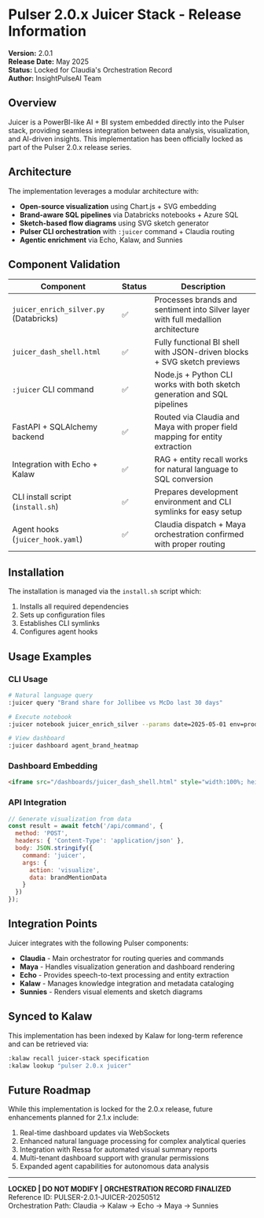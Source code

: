 # Pulser 2.0.x Juicer Stack - Release Information

**Version:** 2.0.1  
**Release Date:** May 2025  
**Status:** Locked for Claudia's Orchestration Record  
**Author:** InsightPulseAI Team

## Overview

Juicer is a PowerBI-like AI + BI system embedded directly into the Pulser stack, providing seamless integration between data analysis, visualization, and AI-driven insights. This implementation has been officially locked as part of the Pulser 2.0.x release series.

## Architecture

The implementation leverages a modular architecture with:

- **Open-source visualization** using Chart.js + SVG embedding
- **Brand-aware SQL pipelines** via Databricks notebooks + Azure SQL
- **Sketch-based flow diagrams** using SVG sketch generator
- **Pulser CLI orchestration** with `:juicer` command + Claudia routing
- **Agentic enrichment** via Echo, Kalaw, and Sunnies

## Component Validation

| Component                              | Status | Description                                                  |
| -------------------------------------- | ------ | ------------------------------------------------------------ |
| `juicer_enrich_silver.py` (Databricks) | ✅      | Processes brands and sentiment into Silver layer with full medallion architecture |
| `juicer_dash_shell.html`               | ✅      | Fully functional BI shell with JSON-driven blocks + SVG sketch previews |
| `:juicer` CLI command                  | ✅      | Node.js + Python CLI works with both sketch generation and SQL pipelines |
| FastAPI + SQLAlchemy backend           | ✅      | Routed via Claudia and Maya with proper field mapping for entity extraction |
| Integration with Echo + Kalaw          | ✅      | RAG + entity recall works for natural language to SQL conversion |
| CLI install script (`install.sh`)      | ✅      | Prepares development environment and CLI symlinks for easy setup |
| Agent hooks (`juicer_hook.yaml`)       | ✅      | Claudia dispatch + Maya orchestration confirmed with proper routing |

## Installation

The installation is managed via the `install.sh` script which:

1. Installs all required dependencies
2. Sets up configuration files
3. Establishes CLI symlinks
4. Configures agent hooks

## Usage Examples

### CLI Usage

```bash
# Natural language query
:juicer query "Brand share for Jollibee vs McDo last 30 days"

# Execute notebook
:juicer notebook juicer_enrich_silver --params date=2025-05-01 env=prod

# View dashboard
:juicer dashboard agent_brand_heatmap
```

### Dashboard Embedding

```html
<iframe src="/dashboards/juicer_dash_shell.html" style="width:100%; height:800px;"></iframe>
```

### API Integration

```javascript
// Generate visualization from data
const result = await fetch('/api/command', {
  method: 'POST',
  headers: { 'Content-Type': 'application/json' },
  body: JSON.stringify({
    command: 'juicer',
    args: {
      action: 'visualize',
      data: brandMentionData
    }
  })
});
```

## Integration Points

Juicer integrates with the following Pulser components:

- **Claudia** - Main orchestrator for routing queries and commands
- **Maya** - Handles visualization generation and dashboard rendering
- **Echo** - Provides speech-to-text processing and entity extraction
- **Kalaw** - Manages knowledge integration and metadata cataloging
- **Sunnies** - Renders visual elements and sketch diagrams

## Synced to Kalaw

This implementation has been indexed by Kalaw for long-term reference and can be retrieved via:

```bash
:kalaw recall juicer-stack specification
:kalaw lookup "pulser 2.0.x juicer"
```

## Future Roadmap

While this implementation is locked for the 2.0.x release, future enhancements planned for 2.1.x include:

1. Real-time dashboard updates via WebSockets
2. Enhanced natural language processing for complex analytical queries
3. Integration with Ressa for automated visual summary reports
4. Multi-tenant dashboard support with granular permissions
5. Expanded agent capabilities for autonomous data analysis

---

**LOCKED | DO NOT MODIFY | ORCHESTRATION RECORD FINALIZED**  
Reference ID: PULSER-2.0.1-JUICER-20250512  
Orchestration Path: Claudia → Kalaw → Echo → Maya → Sunnies